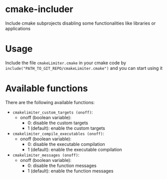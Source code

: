 # cmake-includer
Include cmake subprojects disabling some functionalities like libraries or applications

# Usage
Include the file `cmakeLimiter.cmake` in your cmake code by `include("PATH_TO_GIT_REPO/cmakeLimiter.cmake")` and you can start using it

# Available functions
There are the following available functions:
- `cmakelimiter_custom_targets (onoff)`: 
    - onoff (boolean variable):
        - 0:            disable the custom targets
        - 1 (default):  enable  the custom targets
- `cmakelimiter_compile_executables (onoff)`: 
    - onoff (boolean variable):
        - 0:            disable the executable compilation
        - 1 (default):  enable  the executable compilation
- `cmakelimiter_messages (onoff)`: 
    - onoff (boolean variable):
        - 0:            disable the function messages
        - 1 (default):  enable  the function messages